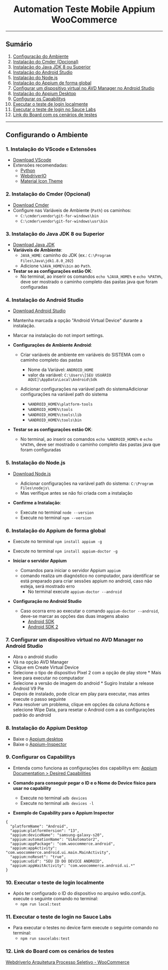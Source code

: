 <h1 align="center">Automation Teste Mobile Appium WooCommerce</h1>

---

## Sumário
1. [Configuração do Ambiente](#configurando-o-ambiente)
2. [Instalação do Cmder (Opcional)](#2-instalação-do-cmder-opcional)
3. [Instalação do Java JDK 8 ou Superior](#3-instalação-do-java-jdk-8-ou-superior)
4. [Instalação do Android Studio](#4-instalação-do-android-studio)
5. [Instalação do Node.js](#5-instalação-do-nodejs)
6. [Instalação do Appium de forma global](#6-instalação-do-appium-de-forma-global)
7. [Configurar um dispositivo virtual no AVD Manager no Android Studio](#7-configurar-um-dispositivo-virtual-no-avd-manager-no-android-studio)
8. [Instalação do Appium Desktop](#8-instalação-do-appium-desktop)
9. [Configurar os Capabilitys](#9-configurar-os-capabilitys)
10. [Executar o teste de login localmente](#10-executar-o-teste-de-login-localmente)
11. [Executar o teste de login no Sauce Labs](#11-executar-o-teste-de-login-no-sauce-labs)
11. [Link do Board com os cenários de testes](#12-link-do-board-com-os-cenários-de-testes)

---

## Configurando o Ambiente

### 1. Instalação do VScode e Extensões
- [Download VScode](https://code.visualstudio.com/download)
- Extensões recomendadas:
  - [Python](https://marketplace.visualstudio.com/items?itemName=ms-python.python)
  - [WebdriverIO](https://webdriver.io/)
  - [Material Icon Theme](https://marketplace.visualstudio.com/items?itemName=PKief.material-icon-theme)

### 2. Instalação do Cmder (Opcional)
- [Download Cmder](https://cmder.net/)
- Configure nas Variáveis de Ambiente (`Path`) os caminhos:
  - `C:\cmder\vendor\git-for-windows\bin`
  - `C:\cmder\vendor\git-for-windows\usr\bin`

### 3. Instalação do Java JDK 8 ou Superior
- [Download Java JDK](https://www.oracle.com/br/java/technologies/javase/javase8-archive-downloads.html)
- **Variáveis de Ambiente**:
  - `JAVA_HOME`: caminho do JDK (ex.: `C:\Program Files\Java\jdk1.8.0_202`)
  - Adicione `%JAVA_HOME%\bin` ao `Path`.
- **Testar se as configurações estão OK**:
  - No terminal, ao inserir os comandos `echo %JAVA_HOME%` e `echo %PATH%`, deve ser mostrado o caminho completo das pastas java que foram configuradas

### 4. Instalação do Android Studio
- [Download Android Studio](https://developer.android.com/studio)
- Mantenha marcada a opção "Android Virtual Device" durante a instalação.
- Marcar na instalação do not import settings.

- **Configurações de Ambiente Android**:
  - Criar variáveis de ambiente em variáveis do SISTEMA com o caminho completo das pastas
    - Nome da Variável: `ANDROID_HOME`
    - valor da variável: `C:\Users\[SEU USUÁRIO AQUI]\AppData\Local\Android\Sdk`
  - Adicionar configurações na variável path do sistemaAdicionar configurações na variável path do sistema
  
    - `%ANDROID_HOME%\platform-tools`
    - `%ANDROID_HOME%\tools`
    - `%ANDROID_HOME%\tools\lib`
    - `%ANDROID_HOME%\tools\bin`

- **Testar se as configurações estão OK**:
    - No terminal, ao inserir os comandos `echo %ANDROID_HOME%` e `echo %PATH%`, deve ser mostrado o caminho completo das pastas java que foram configuradas

### 5. Instalação do Node.js
  - [Download Node.js](https://nodejs.org/en/)
    - Adicionar configurações na variável path do sistema: `C:\Program Files\nodejs\`
    - Mas verifique antes se não foi criada com a instalação

- **Confirme a Instalação**:
  - Execute no terminal `node --version`
  - Execute no terminal `npm --version`
 
 ### 6. Instalação do Appium de forma global
  - Execute no terminal `npm install appium -g`
  - Execute no terminal `npm install appium-doctor -g`

- **Iniciar o servidor Appium**
  - Comandos para iniciar o servidor Appium `appium`
  - comando realiza um diagnóstico no computador, para identificar se está preparado para criar sessões appium no android, caso não esteja, será mostrado erro
    - No terminal execute `appium-doctor --android`

- **Configuração no Android Studio**
  - Caso ocorra erro ao executar o comando `appium-doctor --android`, deve-se marcar as opções das duas imagens abaixo
    -  [Android SDK](https://i.stack.imgur.com/TIPNE.png)
    - [Android SDK 2](https://i.stack.imgur.com/a0mtv.png)

 ### 7. Configurar um dispositivo virtual no AVD Manager no Android Studio

- Abra o android studio
- Vá na opção AVD Manager
- Clique em Create Virtual Device
- Selecione o tipo de dispositivo Pixel 2 com a opção de play store * Mais leve para executar no computador
- Selecione a versão de imagem do android * Sugiro Instalar a release Android V9 Pie
- Depois de instalado, pode clicar em play para executar, mas antes execute o passo seguinte
- Para resolver um problema, clique em opções da coluna Actions e selecione Wipe Data, para resetar o Android com a as configurações padrão do android 

 ### 8. Instalação do Appium Desktop
- Baixe o [Appium desktop](https://appium.io/)
- Baixe o [Appium-Inspector](https://github.com/appium/appium-inspector/releases)

### 9. Configurar os Capabilitys
- Entenda como funciona as configurações dos capabilitys em: [Appium Documentation > Desired Capabilities](https://appium.io/docs/en/writing-running-appium/caps/)

- **Comando para conseguir pegar o ID e o Nome do Device físico para usar no capability**
  - Execute no terminal `adb devices`
  - Execute no terminal `adb devices -l`

- **Exemplo de Capability para o Appium Inspector**
```
{
  "platformName": "Android",
  "appium:platformVersion": "13",
  "appium:deviceName": "samsung-galaxy-s20",
  "appium:automationName": "UiAutomator2",
  "appium:appPackage": "com.woocommerce.android",
  "appium:appActivity": "com.woocommerce.android.ui.main.MainActivity",
  "appium:noReset": "true",
  "appium:udid": "SEU ID DO DEVICE ANDROID",
  "appium:appWaitActivity": "com.woocommerce.android.ui.*"
}
```

### 10. Executar o teste de login localmente
   -  Após ter configurado o ID do dispositivo no arquivo wdio.conf.js. execute o seguinte comando no terminal:
      - `npm run local:test`

### 11. Executar o teste de login no Sauce Labs
   -  Para executar o testes no device farm execute o seguinte comando no terminal:
      - `npm run saucelabs:test`

### 12. Link do Board com os cenários de testes

[WebdriverIo Arquitetura Processo Seletivo - WooCommerce](https://github.com/users/QuintilianoNery/projects/7)